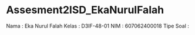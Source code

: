 # Assesment2ISD_EkaNurulFalah
Nama       : Eka Nurul Falah
Kelas      : D3IF-48-01
NIM        : 607062400018
Tipe Soal  :
